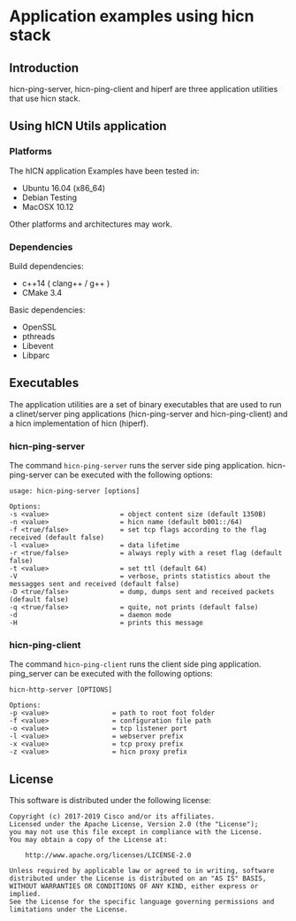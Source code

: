 Application examples using hicn stack
==================

## Introduction ##

hicn-ping-server, hicn-ping-client and hiperf are three application utilities that use hicn stack.

## Using hICN Utils application ##

### Platforms ###

The hICN application Examples have been tested in:

- Ubuntu 16.04 (x86_64)
- Debian Testing
- MacOSX 10.12

Other platforms and architectures may work.

### Dependencies ###

Build dependencies:

- c++14 ( clang++ / g++ )
- CMake 3.4

Basic dependencies:

- OpenSSL
- pthreads
- Libevent
- Libparc

## Executables ##

The application utilities are a set of binary executables that are used to run a clinet/server ping applications (hicn-ping-server and hicn-ping-client) and a hicn implementation of hicn (hiperf).

### hicn-ping-server ###

The command `hicn-ping-server` runs the server side ping application. hicn-ping-server can be executed
with the following options:

```
usage: hicn-ping-server [options]

Options:
-s <value>                  = object content size (default 1350B)
-n <value>                  = hicn name (default b001::/64)
-f <true/false>             = set tcp flags according to the flag received (default false)
-l <value>                  = data lifetime
-r <true/false>             = always reply with a reset flag (default false)
-t <value>                  = set ttl (default 64)
-V                          = verbose, prints statistics about the messagges sent and received (default false)
-D <true/false>             = dump, dumps sent and received packets (default false)
-q <true/false>             = quite, not prints (default false)
-d                          = daemon mode
-H                          = prints this message

```

### hicn-ping-client ###

The command `hicn-ping-client` runs the client side ping application. ping_server can be executed
with the following options:

```
hicn-http-server [OPTIONS]

Options:
-p <value>                = path to root foot folder
-f <value>                = configuration file path
-o <value>                = tcp listener port
-l <value>                = webserver prefix
-x <value>                = tcp proxy prefix
-z <value>                = hicn proxy prefix
```

## License ##

This software is distributed under the following license:

```
Copyright (c) 2017-2019 Cisco and/or its affiliates.
Licensed under the Apache License, Version 2.0 (the "License");
you may not use this file except in compliance with the License.
You may obtain a copy of the License at:

    http://www.apache.org/licenses/LICENSE-2.0

Unless required by applicable law or agreed to in writing, software
distributed under the License is distributed on an "AS IS" BASIS,
WITHOUT WARRANTIES OR CONDITIONS OF ANY KIND, either express or implied.
See the License for the specific language governing permissions and
limitations under the License.
```
